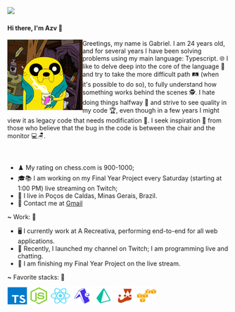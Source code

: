 ![](https://komarev.com/ghpvc/?username=azevgabriel&color=006bed)

<h4>Hi there, I'm Azv 👋</h4>
<div>
  <img align="left" height="160px" src="jake.gif" alt="Jake Gif">
  Greetings, my name is Gabriel. I am 24 years old, and for several years I have been solving problems using my main language: Typescript. 🌐 I like to delve deep into the core of the language 🧠and try to take the more difficult path 🛤️ (when it's possible to do so), to fully understand how something works behind the scenes 🕵️. I hate doing things halfway 🚫 and strive to see quality in my code 🏆, even though in a few years I might view it as legacy code that needs modification 🔄. I seek inspiration 🌟 from those who believe that the bug in the code is between the chair and the monitor 💻🪑.
</div>
<br><br>

- ♟️ My rating on chess.com is 900-1000;
- 🎓📚 I am working on my Final Year Project every Saturday (starting at 1:00 PM) live streaming on Twitch;
- 📍 I live in Poços de Caldas, Minas Gerais, Brazil.
- 📧 Contact me at <a href="mailto:azevgabriel@gmail.com">Gmail</a>

**~** Work: 💼

- 🖥️ I currently work at A Recreativa, performing end-to-end for all web applications.
- 🎥 Recently, I launched my channel on Twitch; I am programming live and chatting.
- 📖 I am finishing my Final Year Project on the live stream.

**~** Favorite stacks: 💼

<div style="display: inline_block">
  <img align="center" alt="TypeScript" height="40" width="45" src="https://github.com/devicons/devicon/blob/master/icons/typescript/typescript-original.svg">
  <img align="center" alt="Nodejs" height="40" width="45" src="https://github.com/devicons/devicon/blob/master/icons/nodejs/nodejs-original.svg" />
  <img align="center" alt="ReactJS" height="40" width="45" src="https://github.com/devicons/devicon/blob/master/icons/react/react-original.svg">
  <img align="center" alt="Expo" height="40" width="45" src="https://github.com/vscode-icons/vscode-icons/blob/master/icons/file_type_expo.svg">
  <img align="center" alt="Prisma" height="40" width="45" src="https://github.com/PKief/vscode-material-icon-theme/blob/main/icons/prisma.svg">
  <img align="center" alt="Jest" height="40" width="45" src="https://github.com/vscode-icons/vscode-icons/blob/master/icons/file_type_jest.svg">
  <img align="center" alt="Amazon" height="40" width="45" src="https://github.com/devicons/devicon/blob/master/icons/amazonwebservices/amazonwebservices-original.svg">   
</div>

